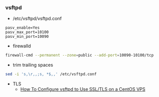 ### vsftpd
- /etc/vsftpd/vsftpd.conf
```
pasv_enable=Yes
pasv_max_port=10100
pasv_min_port=10090
```
- firewalld
```bash
firewall-cmd --permanent --zone=public --add-port=10090-10100/tcp
```
- trim trailing spaces 
```bash
sed -i 's,\r,,;s, *$,,' /etc/vsftpd.conf
```
- TLS
	- [How To Configure vsftpd to Use SSL/TLS on a CentOS VPS](https://www.digitalocean.com/community/tutorials/how-to-configure-vsftpd-to-use-ssl-tls-on-a-centos-vps)
